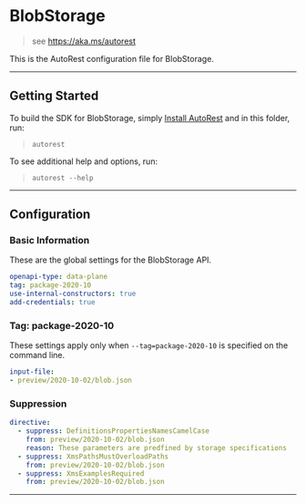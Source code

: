 # BlobStorage

> see https://aka.ms/autorest

This is the AutoRest configuration file for BlobStorage.


---
## Getting Started
To build the SDK for BlobStorage, simply [Install AutoRest](https://aka.ms/autorest/install) and in this folder, run:

> `autorest`

To see additional help and options, run:

> `autorest --help`
---

## Configuration



### Basic Information
These are the global settings for the BlobStorage API.

``` yaml
openapi-type: data-plane
tag: package-2020-10
use-internal-constructors: true
add-credentials: true
```

### Tag: package-2020-10

These settings apply only when `--tag=package-2020-10` is specified on the command line.

``` yaml $(tag) == 'package-2020-10'
input-file:
- preview/2020-10-02/blob.json
```

### Suppression
``` yaml
directive:
  - suppress: DefinitionsPropertiesNamesCamelCase
    from: preview/2020-10-02/blob.json
    reason: These parameters are predfined by storage specifications 
  - suppress: XmsPathsMustOverloadPaths
    from: preview/2020-10-02/blob.json
  - suppress: XmsExamplesRequired
    from: preview/2020-10-02/blob.json
```
---

